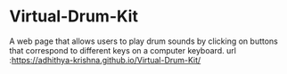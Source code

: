 # Virtual-Drum-Kit
A web page that allows users to play drum sounds by clicking on buttons that correspond to different keys on a computer keyboard.
url :https://adhithya-krishna.github.io/Virtual-Drum-Kit/
